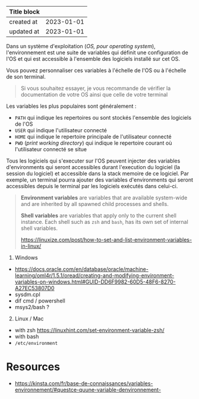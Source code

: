 | Title block |            |
|-------------|------------|
| created at  | 2023-01-01 |
| updated at  | 2023-01-01 |

Dans un système d'exploitation (_OS, pour operating system_), l'environnement est une suite de variables qui définit une configuration de l'OS et qui est accessible à l'ensemble des logiciels installé sur cet OS.

Vous pouvez personnaliser ces variables à l'échelle de l'OS ou à l'échelle de son terminal.

> Si vous souhaitez essayer, je vous recommande de vérifier la documentation de votre OS ainsi que celle de votre terminal

Les variables les plus populaires sont généralement :

- `PATH` qui indique les repertoires ou sont stockés l'ensemble des logiciels de l'OS
- `USER` qui indique l'utilisateur connecté
- `HOME` qui indique le repertoire principale de l'utilisateur connecté
- `PWD` (_print working directory_) qui indique le repertoire courant où l'utilisateur connecté se situe

Tous les logiciels qui s'executer sur l'OS peuvent injecter des variables d'environments qui seront accessibles durant l'execution du logiciel (la session du logiciel) et accessible dans la stack memoire de ce logiciel. Par exemple, un terminal pourra ajouter des variables d'environments qui seront accessibles depuis le terminal par les logiciels exécutés dans celui-ci.

> **Environment variables** are variables that are available system-wide and are inherited by all spawned child processes and shells.
>
> **Shell variables** are variables that apply only to the current shell instance. Each shell such as `zsh` and `bash`, has its own set of internal shell variables.
>
> https://linuxize.com/post/how-to-set-and-list-environment-variables-in-linux/

1. Windows

- https://docs.oracle.com/en/database/oracle/machine-learning/oml4r/1.5.1/oread/creating-and-modifying-environment-variables-on-windows.html#GUID-DD6F9982-60D5-48F6-8270-A27EC53807D0
- sysdm.cpl
- dif cmd / powershell
- msys2/bash ?

2. Linux / Mac

- with zsh https://linuxhint.com/set-environment-variable-zsh/
- with bash
- `/etc/environment`

# Resources

- https://kinsta.com/fr/base-de-connaissances/variables-environnement/#questce-quune-variable-denvironnement-
